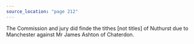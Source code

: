 ```yaml
---
source_location: "page 212"
---
```

The Commission and jury did finde the tithes [not titles] of Nuthurst due to
Manchester against Mr James Ashton of Chaterdon.
